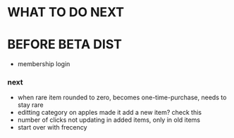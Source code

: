 # WHAT TO DO NEXT

# BEFORE BETA DIST

- membership login

### next

- when rare item rounded to zero, becomes one-time-purchase, needs to stay rare
- editting category on apples made it add a new item? check this
- number of clicks not updating in added items, only in old items
- start over with frecency

